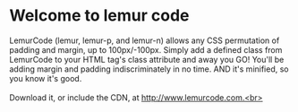# Welcome to lemur code
LemurCode (lemur, lemur-p, and lemur-n) allows any CSS permutation of padding and margin, up to 100px/-100px. Simply add a defined class from LemurCode to your HTML tag's class attribute and away you GO! You'll be adding margin and padding indiscriminately in no time. AND it's minified, so you know it's good.
<br><br>
Download it, or include the CDN, at http://www.lemurcode.com.<br>
<br><br>
